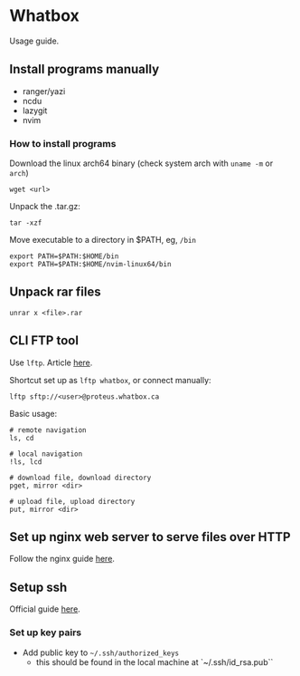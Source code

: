 # Whatbox

Usage guide.

## Install programs manually

- ranger/yazi
- ncdu
- lazygit
- nvim

### How to install programs

Download the linux arch64 binary (check system arch with `uname -m` or `arch`)
```
wget <url>
```

Unpack the .tar.gz:
```
tar -xzf
```

Move executable to a directory in $PATH, eg, `/bin`
```
export PATH=$PATH:$HOME/bin
export PATH=$PATH:$HOME/nvim-linux64/bin
```

## Unpack rar files

```
unrar x <file>.rar
```

## CLI FTP tool

Use `lftp`. Article [here](https://whatbox.ca/wiki/lftp).

Shortcut set up as `lftp whatbox`, or connect manually:
```
lftp sftp://<user>@proteus.whatbox.ca
```

Basic usage:
```
# remote navigation
ls, cd

# local navigation
!ls, lcd

# download file, download directory
pget, mirror <dir>

# upload file, upload directory
put, mirror <dir>

```

## Set up nginx web server to serve files over HTTP

Follow the nginx guide [here](https://whatbox.ca/wiki/Userland_Nginx).

## Setup ssh

Official guide [here](https://whatbox.ca/wiki/ssh).

### Set up key pairs

- Add public key to `~/.ssh/authorized_keys`
  - this should be found in the local machine at `~/.ssh/id_rsa.pub``
